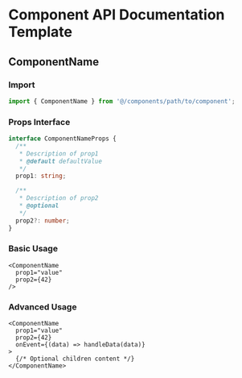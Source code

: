 # Component API Documentation Template

## ComponentName

### Import
```typescript
import { ComponentName } from '@/components/path/to/component';
```

### Props Interface
```typescript
interface ComponentNameProps {
  /**
   * Description of prop1
   * @default defaultValue
   */
  prop1: string;

  /**
   * Description of prop2
   * @optional
   */
  prop2?: number;
}
```

### Basic Usage
```tsx
<ComponentName
  prop1="value"
  prop2={42}
/>
```

### Advanced Usage
```tsx
<ComponentName
  prop1="value"
  prop2={42}
  onEvent={(data) => handleData(data)}
>
  {/* Optional children content */}
</ComponentName>